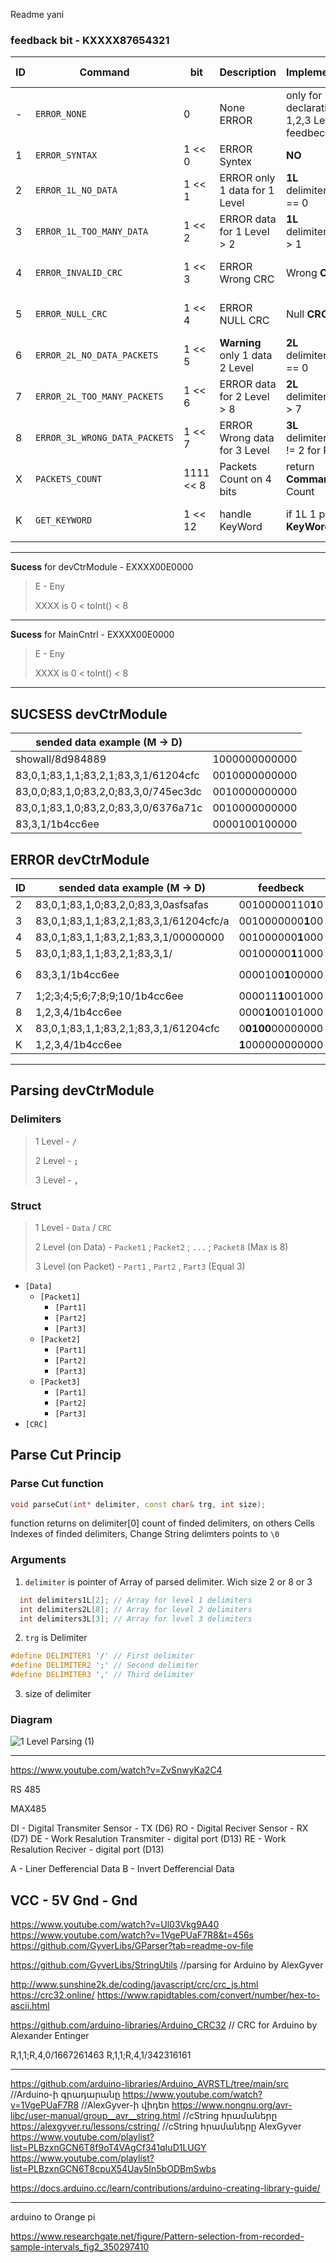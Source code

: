 Readme yani

### feedback bit - KXXXX87654321

|ID|Command                        | bit        | Description                    | Implementation                              | devCtrModule instruction        | MainCntrl |
|--| ----------------------------- | ---------- | ------------------------------ | ------------------------------------------- | ------------------------------- |-----------|
|- | `ERROR_NONE`                  | 0          | None ERROR                     | only for declaration 1,2,3 Level feedbeck   | -                               | -
|1 | `ERROR_SYNTAX`                | 1 << 0     | ERROR Syntex                   | **NO**                                      | -                               | -
|2 | `ERROR_1L_NO_DATA`            | 1 << 1     | ERROR only 1 data for 1 Level  | **1L**  delimiters1L[0] == 0                | Don't Processing, Send again    | Send again
|3 | `ERROR_1L_TOO_MANY_DATA`      | 1 << 2     | ERROR data for 1 Level > 2     | **1L**  delimiters1L[0] > 1                 | Don't Processing, Send again    | Send again
|4 | `ERROR_INVALID_CRC`           | 1 << 3     | ERROR Wrong CRC                | Wrong **CRC**                               | Don't Processing, Send again    | Send again
|5 | `ERROR_NULL_CRC`              | 1 << 4     | ERROR NULL CRC                 | Null **CRC**                                | Don't Processing, Send again    | Send again
|6 | `ERROR_2L_NO_DATA_PACKETS`    | 1 << 5     | **Warning** only 1 data 2 Level| **2L**  delimiters2L[0] == 0                | Do                              | OK
|7 | `ERROR_2L_TOO_MANY_PACKETS`   | 1 << 6     | ERROR data for 2 Level > 8     | **2L**  delimiters2L[0] > 7                 | **Do size=8, Send next?**       | Send next?
|8 | `ERROR_3L_WRONG_DATA_PACKETS` | 1 << 7     | ERROR Wrong data for 3 Level   | **3L**  delimiters3L[0] != 2 for ROW        | Don't Processing, Send again    | Send again
|X | `PACKETS_COUNT`               | 1111 << 8  | Packets Count on 4 bits        | return **Commands** Count                   | size for loop                   | -
|K | `GET_KEYWORD`                 | 1 << 12    | handle KeyWord                 | if 1L 1 part is **KeyWord**                 | Don't Processing, do **KeyWord**| -

----------------------------------------------------------------------------------------------------------------------------------------------------------------------------------------------
**Sucess** for devCtrModule - EXXXX00E0000 
>E - Eny
>
>XXXX is 0 < toInt() < 8
----------------------------------------------------------------------------------------------------------------------------------------------------------------------------------------------
**Sucess** for MainCntrl - EXXXX00E0000 
>E - Eny
>
>XXXX is 0 < toInt() < 8
----------------------------------------------------------------------------------------------------------------------------------------------------------------------------------------------
## SUCSESS devCtrModule
| sended data example (M -> D)       |               |
| ---------------------------------- | ------------- |
|showall/8d984889                    | 1000000000000
|83,0,1;83,1,1;83,2,1;83,3,1/61204cfc| 0010000000000
|83,0,0;83,1,0;83,2,0;83,3,0/745ec3dc| 0010000000000
|83,0,1;83,1,0;83,2,0;83,3,0/6376a71c| 0010000000000
|83,3,1/1b4cc6ee                     | 0000100100000


## ERROR devCtrModule

|ID| sended data example (M -> D)         | feedbeck          |                       |
|--| ------------------------------------ | ----------------- | ----------------      |
|2 |83,0,1;83,1,0;83,2,0;83,3,0asfsafas   | 00100000110**1**0 | `ERROR_1L_NO_DATA`
|3 |83,0,1;83,1,1;83,2,1;83,3,1/61204cfc/a| 0010000000**1**00 | `ERROR_1L_TOO_MANY_DATA`
|4 |83,0,1;83,1,1;83,2,1;83,3,1/00000000  | 001000000**1**000 | `ERROR_INVALID_CRC`
|5 |83,0,1;83,1,1;83,2,1;83,3,1/          | 00100000**1**1000 | `ERROR_NULL_CRC`
|6 |83,3,1/1b4cc6ee                       | 0000100**1**00000 | `ERROR_2L_NO_DATA_PACKETS` (No ERROR)
|7 |1;2;3;4;5;6;7;8;9;10/1b4cc6ee         | 000011**1**001000 | `ERROR_2L_TOO_MANY_PACKETS`
|8 |1,2,3,4/1b4cc6ee                      | 0000**1**00101000 | `ERROR_3L_WRONG_DATA_PACKETS`
|X |83,0,1;83,1,1;83,2,1;83,3,1/61204cfc  | 0**0100**00000000 | `PACKETS_COUNT` (No ERROR)
|K |1,2,3,4/1b4cc6ee                      | **1**000000000000 | `GET_KEYWORD` (No ERROR)

--------------------------------------------------------------------------------------------------------

## Parsing devCtrModule

### Delimiters
>1 Level - **`/`**
>
>2 Level - **`;`**
>
>3 Level - **`,`**


### Struct
>1 Level - `Data` / `CRC`
>
>2 Level (on Data) - `Packet1` ; `Packet2` ; `...` ; `Packet8` (Max is 8)
>
>3 Level (on Packet) - `Part1` , `Part2` , `Part3` (Equal 3)
>
- `[Data]`
  - `[Packet1]`
    - `[Part1]`
    - `[Part2]`
    - `[Part3]`
  - `[Packet2]`
    - `[Part1]`
    - `[Part2]`
    - `[Part3]`
  - `[Packet3]`
    - `[Part1]`
    - `[Part2]`
    - `[Part3]`
- `[CRC]`

## Parse Cut Princip
### Parse Cut function
   ``` c++
   void parseCut(int* delimiter, const char& trg, int size);
   ```
function returns on delimiter[0] count of finded delimiters, on others Cells Indexes of finded delimiters, Change String delimters points to `\0`
### Arguments
   1) `delimiter` is pointer of Array of parsed delimiter. Wich size 2 or 8 or 3
  ``` c++
    int delimiters1L[2]; // Array for level 1 delimiters
    int delimiters2L[8]; // Array for level 2 delimiters
    int delimiters3L[3]; // Array for level 3 delimiters
  ```
   2) `trg` is Delimiter
  ``` c++
  #define DELIMITER1 '/' // First delimiter
  #define DELIMITER2 ';' // Second delimiter
  #define DELIMITER3 ',' // Third delimiter
  ```
   3) size of delimiter

### Diagram

![1 Level Parsing (1)](https://github.com/user-attachments/assets/578d073c-da9b-4718-a4de-683725044ad6)













--------------------------------------------------------------------------------------------------------
https://www.youtube.com/watch?v=ZvSnwyKa2C4

RS 485

MAX485

DI - Digital Transmiter Sensor - TX (D6)
RO - Digital Reciver Sensor - RX (D7)
DE - Work Resalution Transmiter - digital port (D13)
RE - Work Resalution Reciver - digital port (D13)

A - Liner Defferencial Data
B - Invert Defferencial Data

VCC - 5V
Gnd - Gnd
--------------------------------------------------------------------------------------------------------
https://www.youtube.com/watch?v=Ul03Vkg9A40
https://www.youtube.com/watch?v=1VgePUaF7R8&t=456s
https://github.com/GyverLibs/GParser?tab=readme-ov-file

https://github.com/GyverLibs/StringUtils                     //parsing for Arduino by AlexGyver

http://www.sunshine2k.de/coding/javascript/crc/crc_js.html
https://crc32.online/
https://www.rapidtables.com/convert/number/hex-to-ascii.html

https://github.com/arduino-libraries/Arduino_CRC32             // CRC for Arduino by Alexander Entinger


R,1,1;R,4,0/1667261463
R,1,1;R,4,1/342316161

--------------------------------------------------------------------------------------------------------

https://github.com/arduino-libraries/Arduino_AVRSTL/tree/main/src            //Arduino-ի գրադարանը
https://www.youtube.com/watch?v=1VgePUaF7R8                                  //AlexGyver-ի վիդեո
https://www.nongnu.org/avr-libc/user-manual/group__avr__string.html          //cString հրամաները
https://alexgyver.ru/lessons/cstring/                                        //cString հրամաները AlexGyver
https://www.youtube.com/playlist?list=PLBzxnGCN6T8f9oT4VAgCf341qIuD1LUGY
https://www.youtube.com/playlist?list=PLBzxnGCN6T8cpuX54Uav5In5bODBmSwbs

https://docs.arduino.cc/learn/contributions/arduino-creating-library-guide/



--------------------------------------------------------------------------------------------------------
arduino to Orange pi

https://www.researchgate.net/figure/Pattern-selection-from-recorded-sample-intervals_fig2_350297410
